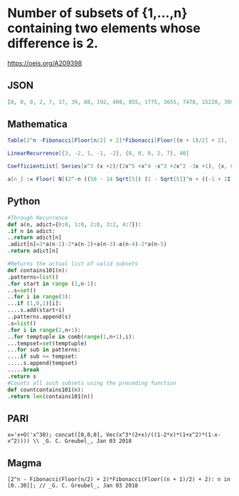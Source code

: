# Number of subsets of \{1,\.\.\.,n\} containing two elements whose difference is 2\.
https://oeis.org/A209398
## JSON
```JSON
[0, 0, 0, 2, 7, 17, 39, 88, 192, 408, 855, 1775, 3655, 7478, 15228, 30898, 62511, 126177, 254223, 511472, 1027840, 2063600, 4140015, 8300767, 16635087, 33324462, 66736764, 133615658, 267461287, 535294673, 1071191415, 2143357000, 4288290240, 8579130888]
```
## Mathematica
```Mathematica
Table[2^n -Fibonacci[Floor[n/2] + 2]*Fibonacci[Floor[(n + 1)/2] + 2], {n, 0,30}]
```
```Mathematica
LinearRecurrence[{3, -2, 1, -1, -2}, {0, 0, 0, 2, 7}, 40]
```
```Mathematica
CoefficientList[ Series[x^3 (x +2)/(2x^5 +x^4 -x^3 +2x^2 -3x +1), {x, 0, 33}], x] (* _Robert G. Wilson v_, Jan 03 2018 *)
```
```Mathematica
a[n_] := Floor[ N[(2^-n ((50 - 14 Sqrt[5]) (1 - Sqrt[5])^n + ((-1 + 2I) (-2I)^n - (1 + 2I) (2I)^n + 5 4^n) (15 + 11 Sqrt[5]) - 2 (1 + Sqrt[5])^n (85 + 37 Sqrt[5])))/(150 + 110 Sqrt[5])]]; Array[a, 33] (* _Robert G. Wilson v_, Jan 03 2018 *)
```
## Python
```Python
#Through Recurrence
def a(n, adict={0:0, 1:0, 2:0, 3:2, 4:7}):
.if n in adict:
..return adict[n]
.adict[n]=3*a(n-1)-2*a(n-2)+a(n-3)-a(n-4)-2*a(n-5)
.return adict[n]
```
```Python
#Returns the actual list of valid subsets
def contains101(n):
.patterns=list()
.for start in range (1,n-1):
..s=set()
..for i in range(3):
...if (1,0,1)[i]:
....s.add(start+i)
..patterns.append(s)
.s=list()
.for i in range(2,n+1):
..for temptuple in comb(range(1,n+1),i):
...tempset=set(temptuple)
...for sub in patterns:
....if sub <= tempset:
.....s.append(tempset)
.....break
.return s
#Counts all such subsets using the preceding function
def countcontains101(n):
.return len(contains101(n))
```
## PARI
```PARI
x='x+O('x^30); concat([0,0,0], Vec(x^3*(2+x)/((1-2*x)*(1+x^2)*(1-x-x^2)))) \\ _G. C. Greubel_, Jan 03 2018
```
## Magma
```Magma
[2^n - Fibonacci(Floor(n/2) + 2)*Fibonacci(Floor((n + 1)/2) + 2): n in [0..30]]; // _G. C. Greubel_, Jan 03 2018
```
